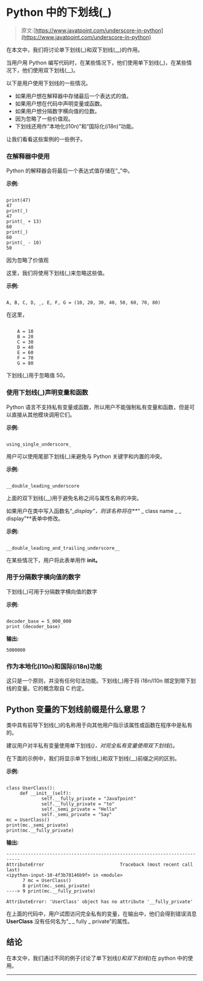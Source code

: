 # Python 中的下划线(_)

> 原文:[https://www.javatpoint.com/underscore-in-python](https://www.javatpoint.com/underscore-in-python)

在本文中，我们将讨论单下划线(_)和双下划线(__)的作用。

当用户用 Python 编写代码时，在某些情况下，他们使用单下划线(_)，在某些情况下，他们使用双下划线(__)。

以下是用户使用下划线的一些情况。

*   如果用户想在解释器中存储最后一个表达式的值。
*   如果用户想在代码中声明变量或函数。
*   如果用户想分隔数字横向值的位数。
*   因为忽略了一些价值观。
*   下划线还用作“本地化(l10n)”和“国际化(i18n)”功能。

让我们看看这些案例的一些例子。

### **在解释器中使用**

Python 的解释器会将最后一个表达式值存储在“_”中。

**示例:**

```

print(47)
47
print(_)
47
print(_ + 13)
60
print(_)
60
print(_ - 10)
50

```

因为忽略了价值观

这里，我们将使用下划线(_)来忽略这些值。

**示例:**

```

A, B, C, D, _, E, F, G = (10, 20, 30, 40, 50, 60, 70, 80)

```

在这里，

```

	A = 10
	B = 20
	C = 30
	D = 40
	E = 60
	F = 70
	G = 80

```

下划线(_)用于忽略值 50。

### 使用下划线(_)声明变量和函数

Python 语言不支持私有变量或函数，所以用户不能强制私有变量和函数，但是可以直接从其他模块调用它们。

**示例:**

```

using_single_underscore_

```

用户可以使用尾部下划线(_)来避免与 Python 关键字和内置的冲突。

**示例:**

```

__double_leading_underscore

```

上面的双下划线(__)用于避免名称之间与属性名称的冲突。

如果用户在类中写入函数名“__display”，则该名称将在**“_ _ class name _ _ display”**表单中修改。

**示例:**

```

__double_leading_and_trailing_underscore__

```

在某些情况下，用户将此表单用作 **__init__。**

### 用于分隔数字横向值的数字

下划线(_)可用于分隔数字横向值的数字

**示例:**

```

decoder_base = 5_000_000
print (decoder_base)

```

**输出:**

```
5000000

```

### 作为本地化(l10n)和国际(i18n)功能

这只是一个原则，并没有任何句法功能。下划线(_)用于将 i18n/l10n 绑定到带下划线的变量。它的概念取自 C 约定。

## Python 变量的下划线前缀是什么意思？

类中具有前导下划线(_)的名称用于向其他用户指示该属性或函数在程序中是私有的。

建议用户对半私有变量使用单下划线(_)，对完全私有变量使用双下划线(_)。

在下面的示例中，我们将显示单下划线(_)和双下划线(__)前缀之间的区别。

**示例:**

```

class UserClass():
     def __init__(self):
             self.__fully_private = "JavaTpoint"
             self.__fully_private = "to"
             self._semi_private = "Hello"
             self._semi_private = "Say"
mc = UserClass()
print(mc._semi_private)
print(mc.__fully_private)

```

**输出:**

```
---------------------------------------------------------------------------
AttributeError                            Traceback (most recent call last)
<ipython-input-10-4f3b78146b9f> in <module>
      7 mc = UserClass()
      8 print(mc._semi_private)
----> 9 print(mc.__fully_private)

AttributeError: 'UserClass' object has no attribute '__fully_private'

```

在上面的代码中，用户试图访问完全私有的变量，在输出中，他们会得到错误消息 **UserClass** 没有任何名为“_ _ fully _ private”的属性。

## 结论

在本文中，我们通过不同的例子讨论了单下划线(_)和双下划线(_)在 python 中的使用。

* * *